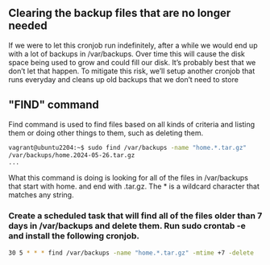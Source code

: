 ## Clearing the backup files that are no longer needed
If we were to let this cronjob run indefinitely, after a while we would end up with a lot of backups in /var/backups. Over time this will cause the disk space being used to grow and could fill our disk. It’s probably best that
we don’t let that happen. To mitigate this risk, we’ll setup another cronjob that runs everyday and cleans up old backups that we don’t need to store

## "FIND" command
Find command is used to find files based on all kinds of criteria and listing them or doing other things to them, such as deleting them. 

```bash
vagrant@ubuntu2204:~$ sudo find /var/backups -name "home.*.tar.gz"
/var/backups/home.2024-05-26.tar.gz
...
```
What this command is doing is looking for all of the files in /var/backups that start with home. and end with .tar.gz. The * is a wildcard character that matches any string.

### Create a scheduled task that will find all of the files older than 7 days in /var/backups and delete them. Run sudo crontab -e and install the following cronjob.

```bash
30 5 * * * find /var/backups -name "home.*.tar.gz" -mtime +7 -delete
```
